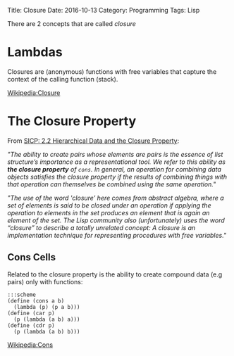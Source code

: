 Title: Closure
Date: 2016-10-13
Category: Programming
Tags: Lisp

There are 2 concepts that are called *closure*

# Lambdas

Closures are (anonymous) functions with free variables that capture the context of the calling function (stack).

[Wikipedia:Closure](https://en.m.wikipedia.org/wiki/Closure_(computer_programming))

# The Closure Property

From [SICP: 2.2 Hierarchical Data and the Closure Property](https://mitpress.mit.edu/sicp/full-text/book/book-Z-H-15.html#%_sec_2.2):

*"The ability to create pairs whose elements are pairs is the essence of list structure’s importance as a representational tool. We refer to this ability as **the closure property** of `cons`. In general, an operation for combining data objects satisfies the closure property if the results of combining things with that operation can themselves be combined using the same operation."*

*"The use of the word 'closure' here comes from abstract algebra, where a set of elements is said to be closed under an operation if applying the operation to elements in the set produces an element that is again an element of the set. The Lisp community also (unfortunately) uses the word “closure” to describe a totally unrelated concept: A closure is an implementation technique for representing procedures with free variables."*

## Cons Cells

Related to the closure property is the ability to create compound data (e.g pairs) only with functions:

    :::scheme
    (define (cons a b)
      (lambda (p) (p a b)))
    (define (car p)
      (p (lambda (a b) a)))
    (define (cdr p)
      (p (lambda (a b) b)))
    
[Wikipedia:Cons](https://en.m.wikipedia.org/wiki/Cons#Functional_Implementation)

